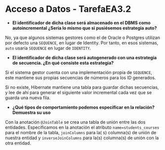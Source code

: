 # Acceso a Datos - TarefaEA3.2

- **El identificador de dicha clase será almacenado en el DBMS como autoincremental ¿Sería lo mismo
  que si pusiésemos estrategia auto?**

No, ya que algunos sistemas gestores como el de Oracle o Postgres utilizan por defecto
una `SEQUENCE`,
en lugar de Identity. Por tanto, en esos sistemas, `auto` usaría `SEQUENCE` en lugar de `IDENTITY`.

- **El identificador de dicha clase será autogenerado con una estrategia de secuencia. ¿En qué
  consiste esta estrategia?**

Si el sistema gestor cuenta con una implementación propia de `SEQUENCE`, este mantiene sus propias
secuencias de números para los ID generados.

Si no existe, Hibernate mantiene una tabla para guardar dichas secuencias, y lee de ahí para generar
el siguiente valor incremental cada vez que se guarda una nueva fila.

- **¿Qué tipos de comportamiento podemos especificar en la relación? Demuestra su uso**

Con la anotación `@JoinTable` se crea una tabla de unión entre las dos entidades. Especificamos en
la anotación el atributo `name=students_courses` para el nombre de la tabla, `joinColumns` para la(
s) columna(s) de unión de nuestra entidad y `inverseJoinColumns` para la(s) columna(s) de unión con
la otra entidad.

